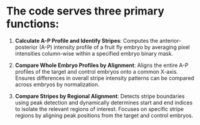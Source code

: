 # The code serves three primary functions:

1. **Calculate A-P Profile and Identify Stripes**:
   Computes the anterior-posterior (A-P) intensity profile of a fruit fly embryo by averaging pixel intensities column-wise within a specified embryo binary mask.

3. **Compare Whole Embryo Profiles by Alignment**:
    Aligns the entire A-P profiles of the target and control embryos onto a common X-axis.
    Ensures differences in overall stripe intensity patterns can be compared across embryos by normalization. 

4. **Compare Stripes by Regional Alignment**:
    Detects stripe boundaries using peak detection and dynamically determines start and end indices to isolate the relevant regions of interest.
    Focuses on specific stripe regions by aligning peak positions from the target and control embryos.
